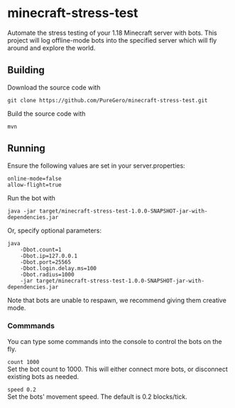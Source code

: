 # minecraft-stress-test

Automate the stress testing of your 1.18 Minecraft server with bots.
This project will log offline-mode bots into the specified server which will
fly around and explore the world.

## Building

Download the source code with

```shell
git clone https://github.com/PureGero/minecraft-stress-test.git
```

Build the source code with

```shell
mvn
```

## Running

Ensure the following values are set in your server.properties:

```properties
online-mode=false
allow-flight=true
```

Run the bot with

```shell
java -jar target/minecraft-stress-test-1.0.0-SNAPSHOT-jar-with-dependencies.jar
```

Or, specify optional parameters:

```shell
java
    -Dbot.count=1
    -Dbot.ip=127.0.0.1
    -Dbot.port=25565
    -Dbot.login.delay.ms=100
    -Dbot.radius=1000
    -jar target/minecraft-stress-test-1.0.0-SNAPSHOT-jar-with-dependencies.jar
```

Note that bots are unable to respawn, we recommend giving them creative mode.

### Commmands

You can type some commands into the console to control the bots on the fly.

`count 1000`  
Set the bot count to 1000. This will either connect more bots, or disconnect existing bots as needed.

`speed 0.2`  
Set the bots' movement speed. The default is 0.2 blocks/tick.
